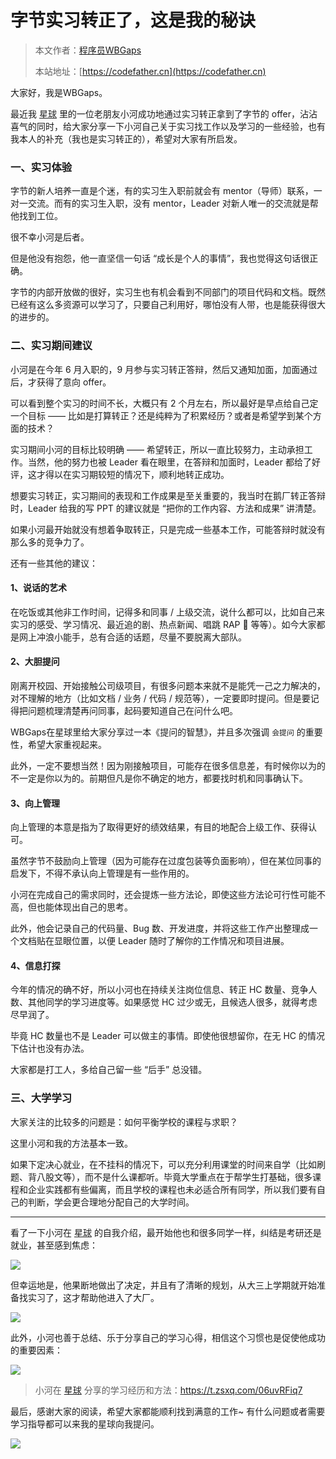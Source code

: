# 字节实习转正了，这是我的秘诀

> 本文作者：[程序员WBGaps](https://yuyuanweb.feishu.cn/wiki/Abldw5WkjidySxkKxU2cQdAtnah)
>
> 本站地址：[https://codefather.cn](https://codefather.cn)

大家好，我是WBGaps。

最近我 [星球](https://mp.weixin.qq.com/s?__biz=MzI1NDczNTAwMA==&mid=2247524980&idx=2&sn=9ddcdb6c52aa096ed4c5ad0ced946a7d&chksm=e9c28583deb50c95f3c2665713a8bbc372c68332b3bfb846cf4b23af3f1cc07164832a291335&token=689599617&lang=zh_CN&scene=21#wechat_redirect) 里的一位老朋友小河成功地通过实习转正拿到了字节的 offer，沾沾喜气的同时，给大家分享一下小河自己关于实习找工作以及学习的一些经验，也有我本人的补充（我也是实习转正的），希望对大家有所启发。

### 一、实习体验

字节的新人培养一直是个迷，有的实习生入职前就会有 mentor（导师）联系，一对一交流。而有的实习生入职，没有 mentor，Leader 对新人唯一的交流就是帮他找到工位。

很不幸小河是后者。

但是他没有抱怨，他一直坚信一句话 “成长是个人的事情”，我也觉得这句话很正确。

字节的内部开放做的很好，实习生也有机会看到不同部门的项目代码和文档。既然已经有这么多资源可以学习了，只要自己利用好，哪怕没有人带，也是能获得很大的进步的。

### 二、实习期间建议

小河是在今年 6 月入职的，9 月参与实习转正答辩，然后又通知加面，加面通过后，才获得了意向 offer。

可以看到整个实习的时间不长，大概只有 2 个月左右，所以最好是早点给自己定一个目标 —— 比如是打算转正？还是纯粹为了积累经历？或者是希望学到某个方面的技术？

实习期间小河的目标比较明确 —— 希望转正，所以一直比较努力，主动承担工作。当然，他的努力也被 Leader 看在眼里，在答辩和加面时，Leader 都给了好评，这才得以在实习期较短的情况下，顺利地转正成功。

想要实习转正，实习期间的表现和工作成果是至关重要的，我当时在鹅厂转正答辩时，Leader 给我的写 PPT 的建议就是 “把你的工作内容、方法和成果” 讲清楚。

如果小河最开始就没有想着争取转正，只是完成一些基本工作，可能答辩时就没有那么多的竞争力了。

还有一些其他的建议：

#### 1、说话的艺术

在吃饭或其他非工作时间，记得多和同事 / 上级交流，说什么都可以，比如自己来实习的感受、学习情况、最近追的剧、热点新闻、唱跳 RAP 🏀 等等）。如今大家都是网上冲浪小能手，总有合适的话题，尽量不要脱离大部队。

#### 2、大胆提问

刚离开校园、开始接触公司级项目，有很多问题本来就不是能凭一己之力解决的，对不理解的地方（比如文档 / 业务 / 代码 / 规范等），一定要即时提问。但是要记得把问题梳理清楚再问同事，起码要知道自己在问什么吧。

WBGaps在星球里给大家分享过一本《提问的智慧》，并且多次强调 `会提问` 的重要性，希望大家重视起来。

此外，一定不要想当然！因为刚接触项目，可能存在很多信息差，有时候你以为的不一定是你以为的。前期但凡是你不确定的地方，都要找时机和同事确认下。

#### 3、向上管理

向上管理的本意是指为了取得更好的绩效结果，有目的地配合上级工作、获得认可。

虽然字节不鼓励向上管理（因为可能存在过度包装等负面影响），但在某位同事的启发下，不得不承认向上管理是有一些作用的。

小河在完成自己的需求同时，还会提炼一些方法论，即使这些方法论可行性可能不高，但也能体现出自己的思考。

此外，他会记录自己的代码量、Bug 数、开发进度，并将这些工作产出整理成一个文档贴在显眼位置，以便 Leader 随时了解你的工作情况和项目进展。

#### 4、信息打探

今年的情况的确不好，所以小河也在持续关注岗位信息、转正 HC 数量、竞争人数、其他同学的学习进度等。如果感觉 HC 过少或无，且候选人很多，就得考虑尽早润了。

毕竟 HC 数量也不是 Leader 可以做主的事情。即使他很想留你，在无 HC 的情况下估计也没有办法。

大家都是打工人，多给自己留一些 “后手” 总没错。

### 三、大学学习

大家关注的比较多的问题是：如何平衡学校的课程与求职？

这里小河和我的方法基本一致。

如果下定决心就业，在不挂科的情况下，可以充分利用课堂的时间来自学（比如刷题、背八股文等），而不是什么课都听。毕竟大学重点在于帮学生打基础，很多课程和企业实践都有些偏离，而且学校的课程也未必适合所有同学，所以我们要有自己的判断，学会更合理地分配自己的大学时间。



------


看了一下小河在 [星球](https://mp.weixin.qq.com/s?__biz=MzI1NDczNTAwMA==&mid=2247524980&idx=2&sn=9ddcdb6c52aa096ed4c5ad0ced946a7d&chksm=e9c28583deb50c95f3c2665713a8bbc372c68332b3bfb846cf4b23af3f1cc07164832a291335&token=689599617&lang=zh_CN&scene=21#wechat_redirect) 的自我介绍，最开始他也和很多同学一样，纠结是考研还是就业，甚至感到焦虑：

![](https://pic.yupi.icu/5563/202311070835696.png)

但幸运地是，他果断地做出了决定，并且有了清晰的规划，从大三上学期就开始准备找实习了，这才帮助他进入了大厂。

![](https://pic.yupi.icu/5563/202311070835554.png)

此外，小河也善于总结、乐于分享自己的学习心得，相信这个习惯也是促使他成功的重要因素：

![](https://pic.yupi.icu/5563/202311070835548.png)

> 小河在 [星球](https://mp.weixin.qq.com/s?__biz=MzI1NDczNTAwMA==&mid=2247524980&idx=2&sn=9ddcdb6c52aa096ed4c5ad0ced946a7d&chksm=e9c28583deb50c95f3c2665713a8bbc372c68332b3bfb846cf4b23af3f1cc07164832a291335&token=689599617&lang=zh_CN&scene=21#wechat_redirect) 分享的学习经历和方法：https://t.zsxq.com/06uvRFiq7

最后，感谢大家的阅读，希望大家都能顺利找到满意的工作~ 有什么问题或者需要学习指导都可以来我的星球向我提问。

![](https://pic.yupi.icu/5563/202311070835938.jpeg)
